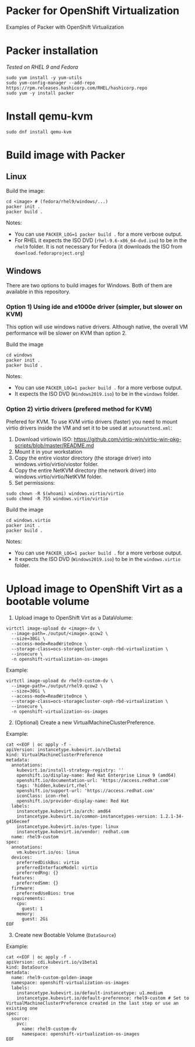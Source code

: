 # Packer for OpenShift Virtualization
Examples of Packer with OpenShift Virtualization

# Packer installation

_Tested on RHEL 9 and Fedora_

```
sudo yum install -y yum-utils
sudo yum-config-manager --add-repo https://rpm.releases.hashicorp.com/RHEL/hashicorp.repo
sudo yum -y install packer
```

# Install qemu-kvm

```
sudo dnf install qemu-kvm
```

# Build image with Packer

## Linux

Build the image:

```
cd <image> # (fedora/rhel9/windows/...)
packer init .
packer build .
```

Notes: 
* You can use `PACKER_LOG=1 packer build .` for a more verbose output.
* For RHEL it expects the ISO DVD (`rhel-9.6-x86_64-dvd.iso`) to be in the `rhel9` folder. It is not necessary for Fedora (it downloads the ISO from `download.fedoraproject.org`)

## Windows

There are two options to build images for Windows. Both of them are available in this repository.

### Option 1) Using ide and e1000e driver (simpler, but slower on KVM)

This option will use windows native drivers. Although native, the overall VM performance will be slower on KVM than option 2.

Build the image
```
cd windows
packer init .
packer build .
```

Notes: 
* You can use `PACKER_LOG=1 packer build .` for a more verbose output.
* It expects the ISO DVD (`Windows2019.iso`) to be in the `windows` folder.

### Option 2) virtio drivers (prefered method for KVM)

Prefered for KVM. To use KVM virtio drivers (faster) you need to mount virtio drivers inside the VM and set it to be used at `autounattend.xml`:

1. Download virtiowin ISO: https://github.com/virtio-win/virtio-win-pkg-scripts/blob/master/README.md
2. Mount it in your workstation
3. Copy the entire viostor directory (the storage driver) into windows.virtio/virtio/viostor folder.
4. Copy the entire NetKVM directory (the network driver) into windows.virtio/virtio/NetKVM folder.
5. Set permissions:

```
sudo chown -R $(whoami) windows.virtio/virtio
sudo chmod -R 755 windows.virtio/virtio
```

Build the image
```
cd windows.virtio
packer init .
packer build .
```

Notes: 
* You can use `PACKER_LOG=1 packer build .` for a more verbose output.
* It expects the ISO DVD (`Windows2019.iso`) to be in the `windows.virtio` folder.

# Upload image to OpenShift Virt as a bootable volume

1. Upload image to OpenShift Virt as a DataVolume:
```
virtctl image-upload dv <image>-dv \
  --image-path=./output/<image>.qcow2 \
  --size=30Gi \
  --access-mode=ReadWriteOnce \
  --storage-class=ocs-storagecluster-ceph-rbd-virtualization \
  --insecure \
  -n openshift-virtualization-os-images
```

Example:
```
virtctl image-upload dv rhel9-custom-dv \
  --image-path=./output/rhel9.qcow2 \
  --size=30Gi \
  --access-mode=ReadWriteOnce \
  --storage-class=ocs-storagecluster-ceph-rbd-virtualization \
  --insecure \
  -n openshift-virtualization-os-images
```

2. (Optional) Create a new VirtualMachineClusterPreference.

Example:

```
cat <<EOF | oc apply -f -
apiVersion: instancetype.kubevirt.io/v1beta1
kind: VirtualMachineClusterPreference
metadata:
  annotations:
    kubevirt.io/install-strategy-registry: ''
    openshift.io/display-name: Red Hat Enterprise Linux 9 (amd64)
    openshift.io/documentation-url: 'https://access.redhat.com'
    tags: 'hidden,kubevirt,rhel'
    openshift.io/support-url: 'https://access.redhat.com'
    iconClass: icon-rhel
    openshift.io/provider-display-name: Red Hat
  labels:
    instancetype.kubevirt.io/arch: amd64
    instancetype.kubevirt.io/common-instancetypes-version: 1.2.1-34-g416eceef
    instancetype.kubevirt.io/os-type: linux
    instancetype.kubevirt.io/vendor: redhat.com
  name: rhel9-custom
spec:
  annotations:
    vm.kubevirt.io/os: linux
  devices:
    preferredDiskBus: virtio
    preferredInterfaceModel: virtio
    preferredRng: {}
  features:
    preferredSmm: {}
  firmware:
    preferredUseBios: true
  requirements:
    cpu:
      guest: 1
    memory:
      guest: 2Gi
EOF
```

3. Create new Bootable Volume (`DataSource`)

Example:
```
cat <<EOF | oc apply -f -
apiVersion: cdi.kubevirt.io/v1beta1
kind: DataSource
metadata:
  name: rhel9-custom-golden-image
  namespace: openshift-virtualization-os-images
  labels:
    instancetype.kubevirt.io/default-instancetype: u1.medium
    instancetype.kubevirt.io/default-preference: rhel9-custom # Set to VirtualMachineClusterPreference created in the last step or use an existing one
spec:
  source:
    pvc:
      name: rhel9-custom-dv
      namespace: openshift-virtualization-os-images
EOF
```
